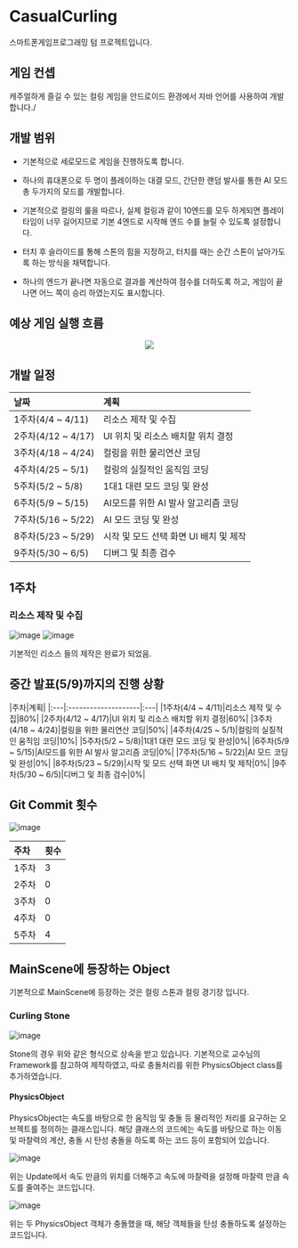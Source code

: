 # CasualCurling

스마트폰게임프로그래밍 텀 프로젝트입니다.

## 게임 컨셉

캐주얼하게 즐길 수 있는 컬링 게임을 안드로이드 환경에서 자바 언어를 사용하여 개발합니다./

## 개발 범위

 * 기본적으로 세로모드로 게임을 진행하도록 합니다.

 * 하나의 휴대폰으로 두 명이 플레이하는 대결 모드, 간단한 랜덤 발사를 통한 AI 모드 총 두가지의 모드를 개발합니다.

 * 기본적으로 컬링의 룰을 따르나, 실제 컬링과 같이 10엔드를 모두 하게되면 플레이 타임이 너무 길어지므로 기본 4엔드로 시작해 엔드 수를 늘릴 수 있도록 설정합니다.

 * 터치 후 슬라이드를 통해 스톤의 힘을 지정하고, 터치를 때는 순간 스톤이 날아가도록 하는 방식을 채택합니다.

 * 하나의 엔드가 끝나면 자동으로 결과를 계산하여 점수를 더하도록 하고, 게임이 끝나면 어느 쪽이 승리 하였는지도 표시합니다.

## 예상 게임 실행 흐름
<p align="center">
  <img src="https://user-images.githubusercontent.com/34495894/229641808-03586413-cb52-4dd9-99e1-9d53bc8a4b98.PNG">
</p>

## 개발 일정

|날짜|계획|
|:---|:--------------------|
|1주차(4/4 ~ 4/11)|리소스 제작 및 수집|
|2주차(4/12 ~ 4/17)|UI 위치 및 리소스 배치할 위치 결정|
|3주차(4/18 ~ 4/24)|컬링을 위한 물리연산 코딩|
|4주차(4/25 ~ 5/1)|컬링의 실질적인 움직임 코딩|
|5주차(5/2 ~ 5/8)|1대1 대련 모드 코딩 및 완성|
|6주차(5/9 ~ 5/15)|AI모드를 위한 AI 발사 알고리즘 코딩|
|7주차(5/16 ~ 5/22)|AI 모드 코딩 및 완성|
|8주차(5/23 ~ 5/29)|시작 및 모드 선택 화면 UI 배치 및 제작|
|9주차(5/30 ~ 6/5)|디버그 및 최종 검수|
 
 
 
## 1주차

### 리소스 제작 및 수집
![image](https://user-images.githubusercontent.com/34495894/236975742-3e199214-5709-42ac-88be-8e3a9805dfde.png)
![image](https://user-images.githubusercontent.com/34495894/236975880-1854709f-be83-4f9f-8421-6f29885966fc.png)

기본적인 리소스 들의 제작은 완료가 되었음.







## 중간 발표(5/9)까지의 진행 상황

|주차|계획|
|:---|:--------------------|:---|
|1주차(4/4 ~ 4/11)|리소스 제작 및 수집|80%|
|2주차(4/12 ~ 4/17)|UI 위치 및 리소스 배치할 위치 결정|60%|
|3주차(4/18 ~ 4/24)|컬링을 위한 물리연산 코딩|50%|
|4주차(4/25 ~ 5/1)|컬링의 실질적인 움직임 코딩|10%|
|5주차(5/2 ~ 5/8)|1대1 대련 모드 코딩 및 완성|0%|
|6주차(5/9 ~ 5/15)|AI모드를 위한 AI 발사 알고리즘 코딩|0%|
|7주차(5/16 ~ 5/22)|AI 모드 코딩 및 완성|0%|
|8주차(5/23 ~ 5/29)|시작 및 모드 선택 화면 UI 배치 및 제작|0%|
|9주차(5/30 ~ 6/5)|디버그 및 최종 검수|0%|








## Git Commit 횟수
![image](https://user-images.githubusercontent.com/34495894/236976274-b7b57850-2e0d-44e5-aa15-caf238c9a621.png)

|주차|횟수|
|:---|:---|
|1주차|3|
|2주차|0|
|3주차|0|
|4주차|0|
|5주차|4|









## MainScene에 등장하는 Object

기본적으로 MainScene에 등장하는 것은 컬링 스톤과 컬링 경기장 입니다.

### Curling Stone
![image](https://user-images.githubusercontent.com/34495894/236977815-bfb4d8bf-21d6-4d0e-8c4a-b018f44de378.png)

Stone의 경우 위와 같은 형식으로 상속을 받고 있습니다. 기본적으로 교수님의 Framework를 참고하여 제작하였고, 따로 충돌처리를 위한 PhysicsObject class를 추가하였습니다.

#### PhysicsObject

PhysicsObject는 속도를 바탕으로 한 움직임 및 충돌 등 물리적인 처리를 요구하는 오브젝트를 정의하는 클래스입니다. 해당 클래스의 코드에는 속도를 바탕으로 하는 이동 및 마찰력의 계산, 충돌 시 탄성 충돌을 하도록 하는 코드 등이 포함되어 있습니다.



![image](https://user-images.githubusercontent.com/34495894/236980666-bbc53c07-e669-4c87-ac49-3319d3424237.png)

위는 Update에서 속도 만큼의 위치를 더해주고 속도에 마찰력을 설정해 마찰력 만큼 속도를 줄여주는 코드입니다.



![image](https://user-images.githubusercontent.com/34495894/236980933-e09dbe7c-e8c4-4fd8-9221-5bb06e4fed47.png)

위는 두 PhysicsObject 객체가 충돌했을 때, 해당 객체들을 탄성 충돌하도록 설정하는 코드입니다.


